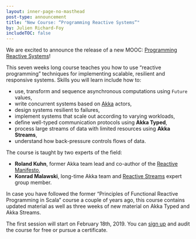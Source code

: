 ```yaml
---
layout: inner-page-no-masthead
post-type: announcement
title: "New Course: “Programming Reactive Systems”"
by: Julien Richard-Foy
includeTOC: false
---
```


We are excited to announce the release of a new MOOC:
[Programming Reactive Systems](https://www.edx.org/course/programming-reactive-systems)!

This seven weeks long course teaches you how to use “reactive programming” techniques
for implementing scalable, resilient and responsive systems. Skills you will learn
include how to:

- use, transform and sequence asynchronous computations using `Future` values,
- write concurrent systems based on [Akka](https://akka.io) actors,
- design systems resilient to failures,
- implement systems that scale out according to varying workloads,
- define well-typed communication protocols using **Akka Typed**,
- process large streams of data with limited resources using **Akka Streams**,
- understand how back-pressure controls flows of data.

The course is taught by two experts of the field:

- **Roland Kuhn**, former Akka team lead and co-author of the
  [Reactive Manifesto](https://www.reactivemanifesto.org/),
- **Konrad Malawski**, long-time Akka team and
  [Reactive Streams](http://www.reactive-streams.org/) expert group member.

In case you have followed the former “Principles of Functional Reactive
Programming in Scala” course a couple of years ago, this course contains updated
material as well as three weeks of new material on Akka Typed and Akka Streams.

The first session will start on February 18th, 2019. You can
[sign up](https://courses.edx.org/register?course_id=course-v1%3AEPFLx%2Bscala-reactiveX%2B1T2019&enrollment_action=enroll&email_opt_in=false)
and audit the course for free or pursue a certificate.

